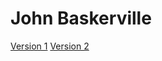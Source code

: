 # John Baskerville

[Version 1](https://adam0neill.github.io/baskerville/baskerville-1.html)
[Version 2](https://adam0neill.github.io/baskerville/baskerville-2.html)
